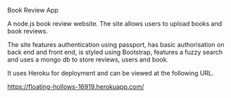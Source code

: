 Book Review App

A node.js book review website. The site allows users to upload books and book reviews.

The site features authentication using passport, has basic authorisation on back end and front end, 
is styled using Bootstrap, features a fuzzy search and uses a mongo db to store reviews, users and book.

It uses Heroku for deployment and can be viewed at the following URL.

https://floating-hollows-16919.herokuapp.com/
